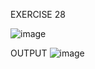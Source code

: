 EXERCISE 28 

![image](https://user-images.githubusercontent.com/89098245/226028070-29596349-fada-460c-a468-86c4849dd274.png)

OUTPUT
![image](https://user-images.githubusercontent.com/89098245/226028334-b6e6f3e6-6a69-461b-893e-cb6b4aa64715.png)

